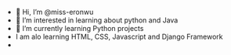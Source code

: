 - 👋 Hi, I’m @miss-eronwu
- 👀 I’m interested in learning about python and Java 
- 🌱 I’m currently learning Python projects 
- I am alo learning HTML, CSS, Javascript and Django Framework 
-


